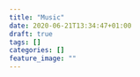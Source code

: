 ```yaml
---
title: "Music"
date: 2020-06-21T13:34:47+01:00
draft: true
tags: []
categories: []
feature_image: ""
---
```


